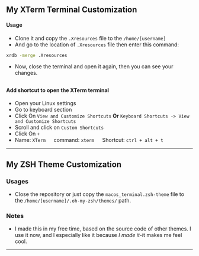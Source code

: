 ## My XTerm Terminal Customization

#### Usage
- Clone it and copy the `.Xresources` file to the `/home/[username]`
- And go to the location of `.Xresources` file then enter this command:
```sh
xrdb -merge .Xresources
```
- Now, close the terminal and open it again, then you can see your changes.
##
#### Add shortcut to open the XTerm terminal
- Open your Linux settings
- Go to keyboard section
- Click On `View and Customize Shortcuts` **Or** `Keyboard Shortcuts -> View and Customize Shortcuts`
- Scroll and click on `Custom Shortcuts`
- Click On `+`
- Name: `XTerm` &emsp; command: `xterm` &emsp; Shortcut: `ctrl + alt + t` 

---

## My ZSH Theme Customization

### Usages
- Close the repository or just copy the `macos_terminal.zsh-theme` file to the `/home/[username]/.oh-my-zsh/themes/` path.

### Notes
- I made this in my free time, based on the source code of other themes. I use it now, and I especially like it because *I made it*-it makes me feel cool.

---

